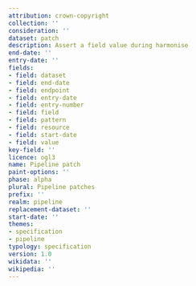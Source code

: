 ```yaml
---
attribution: crown-copyright
collection: ''
consideration: ''
dataset: patch
description: Assert a field value during harmonise
end-date: ''
entry-date: ''
fields:
- field: dataset
- field: end-date
- field: endpoint
- field: entry-date
- field: entry-number
- field: field
- field: pattern
- field: resource
- field: start-date
- field: value
key-field: ''
licence: ogl3
name: Pipeline patch
paint-options: ''
phase: alpha
plural: Pipeline patches
prefix: ''
realm: pipeline
replacement-dataset: ''
start-date: ''
themes:
- specification
- pipeline
typology: specification
version: 1.0
wikidata: ''
wikipedia: ''
---
```

